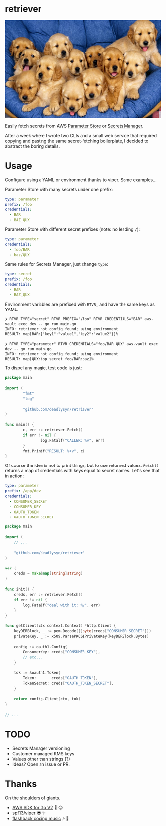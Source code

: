# retriever

![Golden Retriever Puppies](https://raw.githubusercontent.com/deadlysyn/retriever/main/assets/retriever.png "retrievers")

Easily fetch secrets from AWS
[Parameter Store](https://docs.aws.amazon.com/systems-manager/latest/userguide/systems-manager-parameter-store.html)
or [Secrets Manager](https://aws.amazon.com/secrets-manager).

After a week where I wrote two CLIs and a small web service that required copying
and pasting the same secret-fetching boilerplate, I decided to abstract the
boring details.

# Usage

Configure using a YAML or environment thanks to viper. Some examples...

Parameter Store with many secrets under one prefix:

```yaml
type: parameter
prefix: /foo
credentials:
  - BAR
  - BAZ_QUX
```

Parameter Store with different secret prefixes (note: no leading `/`):

```yaml
type: parameter
credentials:
  - foo/BAR
  - baz/QUX
```

Same rules for Secrets Manager, just change `type`:

```yaml
type: secret
prefix: /foo
credentials:
  - BAR
  - BAZ_QUX
```

Environment variables are prefixed with `RTVR_` and have the same keys as YAML.

```console
❯ RTVR_TYPE="secret" RTVR_PREFIX="/foo" RTVR_CREDENTIALS="BAR" aws-vault exec dev -- go run main.go
INFO: retriever not config found; using environment
RESULT: map[BAR:{"key1":"value1","key2":"value2"}]%

❯ RTVR_TYPE="parameter" RTVR_CREDENTIALS="foo/BAR QUX" aws-vault exec dev -- go run main.go
INFO: retriever not config found; using environment
RESULT: map[QUX:top secret foo/BAR:baz]%
```

To dispel any magic, test code is just:

```go
package main

import (
        "fmt"
        "log"

        "github.com/deadlysyn/retriever"
)

func main() {
        c, err := retriever.Fetch()
        if err != nil {
                log.Fatalf("CALLER: %v", err)
        }
        fmt.Printf("RESULT: %+v", c)
}
```

Of course the idea is not to print things, but to use returned values.
`Fetch()` returns a map of credentials with keys equal to secret names.
Let's see that in action:

```yaml
type: parameter
prefix: /app/dev
credentials:
  - CONSUMER_SECRET
  - CONSUMER_KEY
  - OAUTH_TOKEN
  - OAUTH_TOKEN_SECRET
```

```go
package main

import (
    // ...

    "github.com/deadlysyn/retriever"
)

var (
    creds = make(map[string]string)
)

func init() {
    creds, err := retriever.Fetch()
    if err != nil {
        log.Fatalf("deal with it: %v", err)
    }
}

func getClient(ctx context.Context) *http.Client {
    keyDERBlock, _ := pem.Decode([]byte(creds["CONSUMER_SECRET"]))
    privateKey, _ := x509.ParsePKCS1PrivateKey(keyDERBlock.Bytes)

    config := oauth1.Config{
        ConsumerKey: creds["CONSUMER_KEY"],
        // etc...
    }

    tok := &oauth1.Token{
        Token:       creds["OAUTH_TOKEN"],
        TokenSecret: creds["OAUTH_TOKEN_SECRET"],
    }

    return config.Client(ctx, tok)
}

// ...
```

# TODO

- Secrets Manager versioning
- Customer managed KMS keys
- Values other than strings (?)
- Ideas? Open an issue or PR.

# Thanks

On the shoulders of giants.

- [AWS SDK for Go V2](https://aws.github.io/aws-sdk-go-v2/docs/getting-started) :rocket: :heart_eyes:
- [spf13/viper](https://github.com/spf13/viper) :sunglasses: :sparkles:
- [flashback coding music](https://open.spotify.com/playlist/3Y8Dpo4TuNX0QHDDum45Gg?si=3f616312eabd4024) :notes: :metal:
